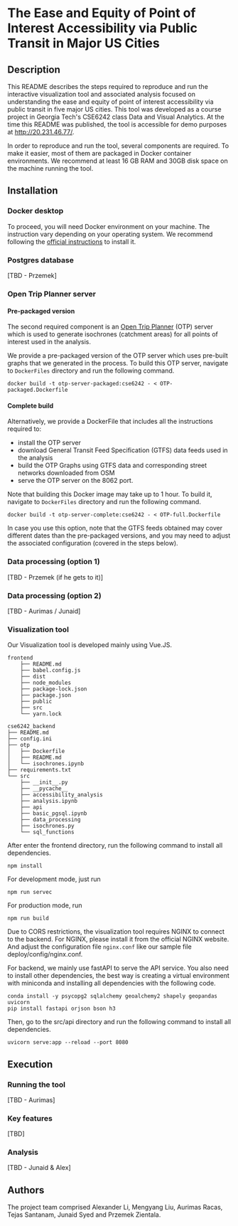 # The Ease and Equity of Point of Interest Accessibility via Public Transit in Major US Cities

## Description

This README describes the steps required to reproduce and run the interactive visualization tool and associated analysis focused on understanding the ease and equity of point of interest accessibility via public transit in five major US cities. This tool was developed as a course project in Georgia Tech's CSE6242 class Data and Visual Analytics. At the time this README was published, the tool is accessible for demo purposes at http://20.231.46.77/.

In order to reproduce and run the tool, several components are required. To make it easier, most of them are packaged in Docker container environments. We recommend at least 16 GB RAM and 30GB disk space on the machine running the tool.

## Installation

### Docker desktop

To proceed, you will need Docker environment on your machine. The instruction vary depending on your operating system. We recommend following the [official instructions](https://docs.docker.com/desktop/) to install it.

### Postgres database

[TBD - Przemek]

### Open Trip Planner server

#### Pre-packaged version

The second required component is an [Open Trip Planner](http://docs.opentripplanner.org/en/v1.5.0/) (OTP) server which is used to generate isochrones (catchment areas) for all points of interest used in the analysis. 

We provide a pre-packaged version of the OTP server which uses pre-built graphs that we generated in the process. To build this OTP server, navigate to `DockerFiles` directory and run the following command.

`docker build -t otp-server-packaged:cse6242 - < OTP-packaged.Dockerfile`

#### Complete build

Alternatively, we provide a DockerFile that includes all the instructions required to:
 - install the OTP server
 - download General Transit Feed Specification (GTFS) data feeds used in the analysis
 - build the OTP Graphs using GTFS data and corresponding street networks downloaded from OSM
 - serve the OTP server on the 8062 port.

Note that building this Docker image may take up to 1 hour. To build it, navigate to `DockerFiles` directory and run the following command.

`docker build -t otp-server-complete:cse6242 - < OTP-full.Dockerfile`

In case you use this option, note that the GTFS feeds obtained may cover different dates than the pre-packaged versions, and you may need to adjust the associated configuration (covered in the steps below).



### Data processing (option 1)

[TBD - Przemek (if he gets to it)]

### Data processing (option 2)

[TBD - Aurimas / Junaid]

### Visualization tool

Our Visualization tool is developed mainly using Vue.JS.
```
frontend
    ├── README.md
    ├── babel.config.js
    ├── dist
    ├── node_modules
    ├── package-lock.json
    ├── package.json
    ├── public
    ├── src
    └── yarn.lock
```
```
cse6242_backend
├── README.md
├── config.ini
├── otp
│   ├── Dockerfile
│   ├── README.md
│   └── isochrones.ipynb
├── requirements.txt
└── src
    ├── __init__.py
    ├── __pycache__
    ├── accessibility_analysis
    ├── analysis.ipynb
    ├── api
    ├── basic_pgsql.ipynb
    ├── data_processing
    ├── isochrones.py
    └── sql_functions
```

After enter the frontend directory, run the following command to install all dependencies.
```
npm install
```
For development mode, just run
```
npm run servec
```
For production mode, run
```
npm run build
```

Due to CORS restrictions, the visualization tool requires NGINX to connect to the backend. For NGINX, please install it from the official NGINX website. And adjust the configuration file `nginx.conf` like our sample file deploy/config/nginx.conf.

For backend, we mainly use fastAPI to serve the API service. You also need to install other dependencies, the best way is creating a virtual environment with miniconda and installing all dependencies with the following code.

```
conda install -y psycopg2 sqlalchemy geoalchemy2 shapely geopandas uvicorn
pip install fastapi orjson bson h3
```
Then, go to the src/api directory and run the following command to install all dependencies.
```
uvicorn serve:app --reload --port 8080
```
## Execution

### Running the tool

[TBD - Aurimas]

### Key features

[TBD]

### Analysis

[TBD - Junaid & Alex]

## Authors

The project team comprised Alexander Li, Mengyang Liu, Aurimas Racas, Tejas Santanam, Junaid Syed and Przemek Zientala.

